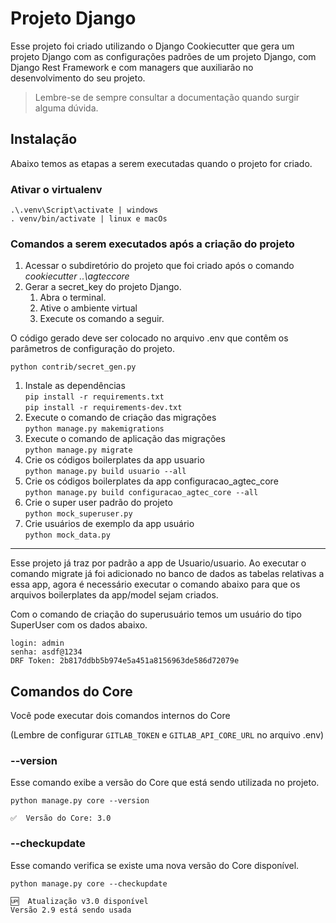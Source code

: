 # Projeto Django

Esse projeto foi criado utilizando o Django Cookiecutter que gera um projeto Django com as configurações padrões de um
projeto Django, com Django Rest Framework e com managers que auxiliarão no desenvolvimento do seu projeto.

> Lembre-se de sempre consultar a documentação quando surgir alguma dúvida.

## Instalação
Abaixo temos as etapas a serem executadas quando o projeto for criado.

### Ativar o virtualenv

    .\.venv\Script\activate | windows
    . venv/bin/activate | linux e macOs

### Comandos a serem executados após a criação do projeto

1. Acessar o subdiretório do projeto que foi criado após o comando *cookiecutter ..\agteccore*
1. Gerar a secret_key do projeto Django.
    1. Abra o terminal.
    2. Ative o ambiente virtual
    3. Execute os comando a seguir.

O código gerado deve ser colocado no arquivo .env que contêm os parâmetros de configuração do projeto.

```console
python contrib/secret_gen.py
```

1. Instale as dependências  
   ```pip install -r requirements.txt```   
   ```pip install -r requirements-dev.txt```
2. Execute o comando de criação das migrações  
   ```python manage.py makemigrations```
3. Execute o comando de aplicação das migrações    
   ```python manage.py migrate```
4. Crie os códigos boilerplates da app usuario  
   ```python manage.py build usuario --all```
5. Crie os códigos boilerplates da app configuracao_agtec_core  
   ```python manage.py build configuracao_agtec_core --all```
6. Crie o super user padrão do projeto  
   ```python mock_superuser.py```
7. Crie usuários de exemplo da app usuário  
   ```python mock_data.py```

-----

Esse projeto já traz por padrão a app de Usuario/usuario. Ao executar o comando migrate já foi adicionado no banco de
dados as tabelas relativas a essa app, agora é necessário executar o comando abaixo para que os arquivos boilerplates da
app/model sejam criados.

Com o comando de criação do superusuário temos um usuário do tipo SuperUser com os dados abaixo.

    login: admin  
    senha: asdf@1234  
    DRF Token: 2b817ddbb5b974e5a451a8156963de586d72079e


## Comandos do Core

Você pode executar dois comandos internos do Core

(Lembre de configurar `GITLAB_TOKEN` e `GITLAB_API_CORE_URL` no arquivo .env)

### --version

Esse comando exibe a versão do Core que está sendo utilizada no projeto.

```console
python manage.py core --version
```
```console
✅  Versão do Core: 3.0
```

### --checkupdate

Esse comando verifica se existe uma nova versão do Core disponível.

```console
python manage.py core --checkupdate
```
```console
🆙  Atualização v3.0 disponível
Versão 2.9 está sendo usada
```